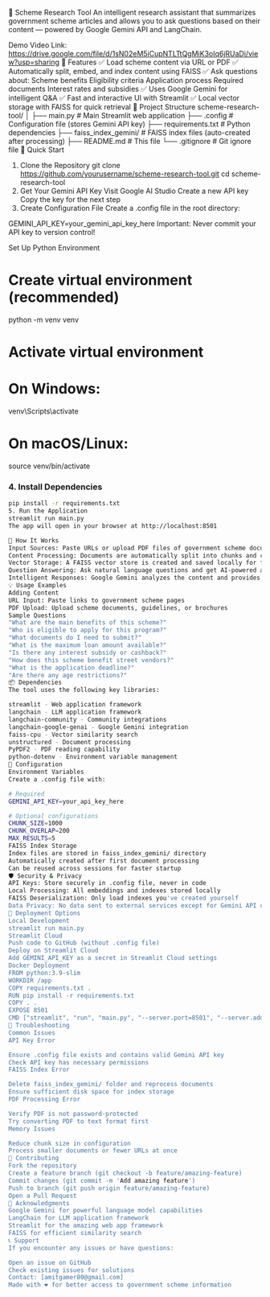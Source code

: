 📘 Scheme Research Tool
An intelligent research assistant that summarizes government scheme articles and allows you to ask questions based on their content — powered by Google Gemini API and LangChain.

Demo Video Link: https://drive.google.com/file/d/1sN02eM5iCupNTLTtQgMiK3oIq6jRUaDi/view?usp=sharing
🔧 Features
✅ Load scheme content via URL or PDF
✅ Automatically split, embed, and index content using FAISS
✅ Ask questions about:
Scheme benefits
Eligibility criteria
Application process
Required documents
Interest rates and subsidies
✅ Uses Google Gemini for intelligent Q&A
✅ Fast and interactive UI with Streamlit
✅ Local vector storage with FAISS for quick retrieval
📁 Project Structure
scheme-research-tool/
│
├── main.py                 # Main Streamlit web application
├── .config                 # Configuration file (stores Gemini API key)
├── requirements.txt        # Python dependencies
├── faiss_index_gemini/     # FAISS index files (auto-created after processing)
├── README.md              # This file
└── .gitignore             # Git ignore file
🚀 Quick Start
1. Clone the Repository
git clone https://github.com/yourusername/scheme-research-tool.git
cd scheme-research-tool
2. Get Your Gemini API Key
Visit Google AI Studio
Create a new API key
Copy the key for the next step
3. Create Configuration File
Create a .config file in the root directory:

GEMINI_API_KEY=your_gemini_api_key_here
Important: Never commit your API key to version control!

Set Up Python Environment
# Create virtual environment (recommended)
python -m venv venv

# Activate virtual environment
# On Windows:
venv\Scripts\activate
# On macOS/Linux:
source venv/bin/activate

### 4. Install Dependencies

```bash
pip install -r requirements.txt
5. Run the Application
streamlit run main.py
The app will open in your browser at http://localhost:8501

🧠 How It Works
Input Sources: Paste URLs or upload PDF files of government scheme documents
Content Processing: Documents are automatically split into chunks and converted into embeddings
Vector Storage: A FAISS vector store is created and saved locally for fast retrieval
Question Answering: Ask natural language questions and get AI-powered answers
Intelligent Responses: Google Gemini analyzes the content and provides accurate, contextual answers
💡 Usage Examples
Adding Content
URL Input: Paste links to government scheme pages
PDF Upload: Upload scheme documents, guidelines, or brochures
Sample Questions
"What are the main benefits of this scheme?"
"Who is eligible to apply for this program?"
"What documents do I need to submit?"
"What is the maximum loan amount available?"
"Is there any interest subsidy or cashback?"
"How does this scheme benefit street vendors?"
"What is the application deadline?"
"Are there any age restrictions?"
📦 Dependencies
The tool uses the following key libraries:

streamlit - Web application framework
langchain - LLM application framework
langchain-community - Community integrations
langchain-google-genai - Google Gemini integration
faiss-cpu - Vector similarity search
unstructured - Document processing
PyPDF2 - PDF reading capability
python-dotenv - Environment variable management
🔧 Configuration
Environment Variables
Create a .config file with:

# Required
GEMINI_API_KEY=your_api_key_here

# Optional configurations
CHUNK_SIZE=1000
CHUNK_OVERLAP=200
MAX_RESULTS=5
FAISS Index Storage
Index files are stored in faiss_index_gemini/ directory
Automatically created after first document processing
Can be reused across sessions for faster startup
🛡️ Security & Privacy
API Keys: Store securely in .config file, never in code
Local Processing: All embeddings and indexes stored locally
FAISS Deserialization: Only load indexes you've created yourself
Data Privacy: No data sent to external services except for Gemini API calls
🚀 Deployment Options
Local Development
streamlit run main.py
Streamlit Cloud
Push code to GitHub (without .config file)
Deploy on Streamlit Cloud
Add GEMINI_API_KEY as a secret in Streamlit Cloud settings
Docker Deployment
FROM python:3.9-slim
WORKDIR /app
COPY requirements.txt .
RUN pip install -r requirements.txt
COPY . .
EXPOSE 8501
CMD ["streamlit", "run", "main.py", "--server.port=8501", "--server.address=0.0.0.0"]
🐛 Troubleshooting
Common Issues
API Key Error

Ensure .config file exists and contains valid Gemini API key
Check API key has necessary permissions
FAISS Index Error

Delete faiss_index_gemini/ folder and reprocess documents
Ensure sufficient disk space for index storage
PDF Processing Error

Verify PDF is not password-protected
Try converting PDF to text format first
Memory Issues

Reduce chunk size in configuration
Process smaller documents or fewer URLs at once
🤝 Contributing
Fork the repository
Create a feature branch (git checkout -b feature/amazing-feature)
Commit changes (git commit -m 'Add amazing feature')
Push to branch (git push origin feature/amazing-feature)
Open a Pull Request
🙏 Acknowledgments
Google Gemini for powerful language model capabilities
LangChain for LLM application framework
Streamlit for the amazing web app framework
FAISS for efficient similarity search
📞 Support
If you encounter any issues or have questions:

Open an issue on GitHub
Check existing issues for solutions
Contact: [amitgamer80@gmail.com]
Made with ❤️ for better access to government scheme information
